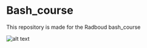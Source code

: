 # Bash_course
This repository is made for the Radboud bash_course

![alt text](/Bash_course/meme "meme")
